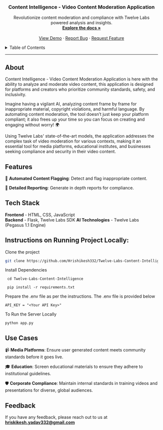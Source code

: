 
<br />
<div align="center">

  <h3 align="center">Content Intelligence - Video Content Moderation Application</h3>
  <p align="center">
    Revolutionize content moderation and compliance with Twelve Labs powered analysis and insights.
    <br />
    <a href="https://github.com/Hrishikesh332/Twelve-Labs-Content-Intelligence"><strong>Explore the docs »</strong></a>
    <br />
    <br />
    <a href="https://twelve-labs-content-intelligence.onrender.com/">View Demo</a>
    ·
    <a href="https://github.com/Hrishikesh332/Twelve-Labs-Content-Intelligence/issues">Report Bug</a>
    ·
    <a href="https://github.com/Hrishikesh332/Twelve-Labs-Content-Intelligence/issues">Request Feature</a>
  </p>
</div>

<details>
  <summary>Table of Contents</summary>
  <ol>
    <li><a href="#about">About</a></li>
    <li><a href="#features">Features</a></li>
    <li><a href="#tech-stack">Tech Stack</a></li>
    <li><a href="#instructions-on-running-project-locally">Instructions on running project locally</a></li>
    <li><a href="#usecases">Use Cases</a></li>
    <li><a href="#feedback">Feedback</a></li>
  </ol>
</details>

------

## About

Content Intelligence - Video Content Moderation Application is here with the ability to analyze and moderate video content, this application is designed for platforms and creators who prioritize community standards, safety, and inclusivity.

Imagine having a vigilant AI, analyzing content frame by frame for inappropriate material, copyright violations, and harmful language. By automating content moderation, the tool doesn’t just keep your platform compliant; it also frees up your time so you can focus on creating and engaging without worry! 🌍

Using Twelve Labs' state-of-the-art models, the application addresses the complex task of video moderation for various contexts, making it an essential tool for media platforms, educational institutes, and businesses seeking compliance and security in their video content.

## Features

🚫 **Automated Content Flagging**: Detect and flag inappropriate content.

📄 **Detailed Reporting**: Generate in depth reports for compliance.

## Tech Stack

**Frontend** - HTML, CSS, JavaScript  
**Backend** - Flask, Twelve Labs SDK
**AI Technologies** - Twelve Labs (Pegasus 1.1 Engine)

## Instructions on Running Project Locally:

Clone the project

```bash
git clone https://github.com/Hrishikesh332/Twelve-Labs-Content-Intelligence.git
```

Install Dependencies

```
 cd Twelve-Labs-Content-Intelligence
 
 pip install -r requirements.txt
```

Prepare the .env file as per the instructions. The .env file is provided below

```
API_KEY = "<Your API Key>"
```

To Run the Server Locally

```
python app.py
```

## Use Cases

📹 **Media Platforms**: Ensure user generated content meets community standards before it goes live.

🎓 **Education**: Screen educational materials to ensure they adhere to institutional guidelines.

🛡️ **Corporate Compliance**: Maintain internal standards in training videos and presentations for diverse, global audiences.

## Feedback

If you have any feedback, please reach out to us at **hriskikesh.yadav332@gmail.com**
